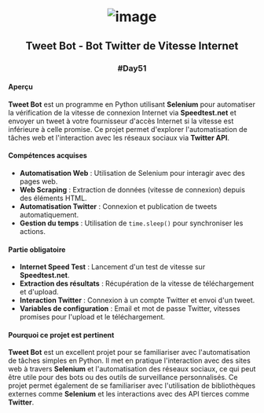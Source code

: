 # <p align="center"> ![image](https://github.com/user-attachments/assets/a615bca9-bd69-4679-b79d-a0d9eaa996db) </p>

## <p align="center"> Tweet Bot - Bot Twitter de Vitesse Internet </p>
### <p align="center"> #Day51 </p>

#### Aperçu
**Tweet Bot** est un programme en Python utilisant **Selenium** pour automatiser la vérification de la vitesse de connexion Internet via **Speedtest.net** et envoyer un tweet à votre fournisseur d'accès Internet si la vitesse est inférieure à celle promise. Ce projet permet d'explorer l'automatisation de tâches web et l'interaction avec les réseaux sociaux via **Twitter API**.

#### Compétences acquises
- **Automatisation Web** : Utilisation de Selenium pour interagir avec des pages web.
- **Web Scraping** : Extraction de données (vitesse de connexion) depuis des éléments HTML.
- **Automatisation Twitter** : Connexion et publication de tweets automatiquement.
- **Gestion du temps** : Utilisation de `time.sleep()` pour synchroniser les actions.

#### Partie obligatoire
- **Internet Speed Test** : Lancement d'un test de vitesse sur **Speedtest.net**.
- **Extraction des résultats** : Récupération de la vitesse de téléchargement et d'upload.
- **Interaction Twitter** : Connexion à un compte Twitter et envoi d'un tweet.
- **Variables de configuration** : Email et mot de passe Twitter, vitesses promises pour l'upload et le téléchargement.

#### Pourquoi ce projet est pertinent
**Tweet Bot** est un excellent projet pour se familiariser avec l'automatisation de tâches simples en Python. Il met en pratique l'interaction avec des sites web à travers **Selenium** et l'automatisation des réseaux sociaux, ce qui peut être utile pour des bots ou des outils de surveillance personnalisés. Ce projet permet également de se familiariser avec l'utilisation de bibliothèques externes comme **Selenium** et les interactions avec des API tierces comme **Twitter**.
